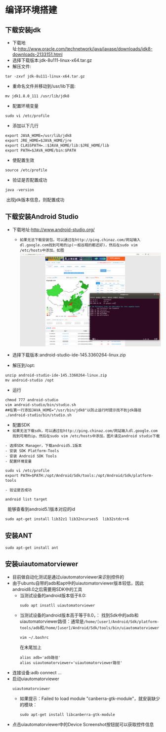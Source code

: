 编译环境搭建
============

## 下载安装jdk

  - 下载地址:http://www.oracle.com/technetwork/java/javase/downloads/jdk8-downloads-2133151.html
  
  - 选择下载版本:jdk-8u111-linux-x64.tar.gz
  
  - 解压文件:
 
  ```
  tar -zxvf jdk-8u111-linux-x64.tar.gz
  ```
  - 重命名文件并移动到/usr/lib下面: 
 
  ```
  mv jdk1.8.0_111 /usr/lib/jdk8
  ```
  - 配置环境变量
  
  ```
  sudo vi /etc/profile
  ```
  - 添加以下几行
  
  ```   
  export JAVA_HOME=/usr/lib/jdk8
  export JRE_HOME=$JAVA_HOME/jre    
  export CLASSPATH=.:$JAVA_HOME/lib:$JRE_HOME/lib 
  export PATH=$JAVA_HOME/bin:$PATH 
  ```  
  - 使配置生效
  
  ```
  source /etc/profile
  ```
  - 验证是否配置成功
  
  ```
  java -version
  ```
  出现jdk版本信息，则配置成功
   
## 下载安装Android Studio
 
   - 下载地址:http://www.android-studio.org/
      - ```如果无法下载安装包，可以通过在http://ping.chinaz.com/网站输入dl.google.com找到可用的ip(一般谷翔的都还好)，然后在sudo vim /etc/hosts中添加，如图```
      ![](../../pic/dlgoogle.png)
   
   - 选择下载版本:android-studio-ide-145.3360264-linux.zip
   
   - 解压到/opt:
   
   ```
   unzip android-studio-ide-145.3360264-linux.zip
   mv android-studio /opt
   ```
   - 运行
   
   ```
   chmod 777 android-studio
   vim android-studio/bin/studio.sh
   ##在第一行添加JAVA_HOME="/usr/bin/jdk8"以防止运行时提示找不到jdk路径
   ./android-studio/bin/studio.sh
   ```
   - 配置SDK
   - ```如果无法下载sdk，可以通过在http://ping.chinaz.com/网站输入dl.google.com找到可用的ip，然后在sudo vim /etc/hosts中添加，图片请见android studio下载```
       
    - 选择SDK Manager，下载android5.1版本
    - 安装 SDK Platform-Tools
    - 安装 Android SDK Tools
    - 配置环境变量
   
   ```
   sudo vi /etc/profile
   export PATH=$PATH:/opt/Android/Sdk/tools:/opt/Android/Sdk/platform-tools
   ```
    - 验证是否成功
   
   ```
   android list target
   ```
   能够查看到android5.1版本对应的id
   
   ```
   sudo apt-get install lib32z1 lib32ncurses5  lib32stdc++6
   ```

## 安装ANT
```
sudo apt-get install ant
```

## 安装uiautomatorviewer
- 目前做自动化测试是通过uiautomatorviewer来识别控件的
- 由于ubuntu自带的adb和apt中的uiautomatorviewer版本较低，因此android8.0之后需要用SDK中的工具
   - 当测试设备的android版本低于8.0:
     ```
     sudo apt insatll uiautomatorviewer
     ```
   - 当测试设备的android版本高于等于8.0，：
     找到Sdk中的adb和uiautomatorviewer路径：通常是`/home/[user]/Android/Sdk/platform-tools/adb`和`/home/[user]/Android/Sdk/tools/bin/uiautomatorviewer`
     ```
     vim ~/.bashrc
     ```
     在末尾加上
     ```
     alias adb='adb路径'
     alias uiautomatorviewer='uiautomatorviewer路径'
     ```
- 连接设备:adb connect ...
- 启动uiautomatorviewer
     ```
     uiautomatorviewer
     ```
   - 如果提示：Failed to load module "canberra-gtk-module"，就安装缺少的模块：
     ```
     sudo apt-get install libcanberra-gtk-module
     ```
- 点击uiautomatorviewer中的Device Screenshot按钮就可以获取控件信息
